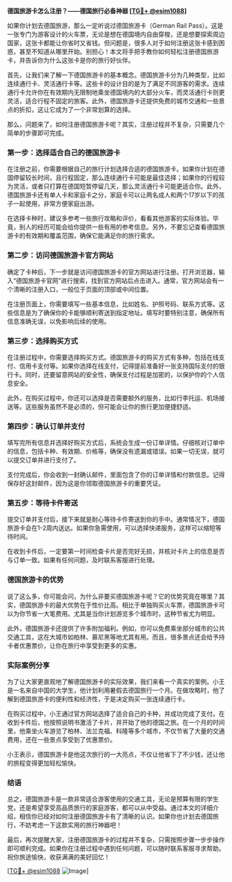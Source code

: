 **德国旅游卡怎么注册？——德国旅行必备神器 [[TG💪+ @esim1088](https://t.me/s/esim1088)]**

如果你计划去德国旅游，那么一定听说过德国旅游卡（German Rail Pass）。这是一张专门为游客设计的火车票，无论是想在德国境内自由穿梭，还是想要探索周边国家，这张卡都能让你省时又省钱。但问题是，很多人对于如何注册这张卡感到困惑，甚至不知道从哪里开始。别担心！本文将手把手教你如何轻松注册德国旅游卡，并告诉你为什么这张卡是你的旅行好伙伴。

首先，让我们来了解一下德国旅游卡的基本概念。德国旅游卡分为几种类型，比如连续通行卡、灵活通行卡等。这些卡的设计目的是为了满足不同游客的需求。连续通行卡允许你在有效期内无限制地乘坐德国境内的大部分火车，而灵活通行卡则更灵活，适合行程不固定的旅客。此外，德国旅游卡还提供免费的城市交通和一些景点的折扣，这让它成为了一个非常划算的选择。

那么，问题来了，如何注册德国旅游卡呢？其实，注册过程并不复杂，只需要几个简单的步骤即可完成。

### 第一步：选择适合自己的德国旅游卡

在注册之前，你需要根据自己的旅行计划选择合适的德国旅游卡。如果你计划在德国停留较长时间，且行程固定，那么连续通行卡可能是最佳选择；如果你的行程较为灵活，或者只打算在德国短暂停留几天，那么灵活通行卡可能更适合你。此外，德国旅游卡还有单人卡和家庭卡之分，家庭卡可以让两名成人和两个17岁以下的孩子一起使用，非常方便家庭出游。

在选择卡种时，建议多参考一些旅行攻略和评价，看看其他游客的实际体验。毕竟，别人的经历可能会给你提供一些有用的参考信息。另外，不要忘记查看德国旅游卡的有效期和覆盖范围，确保它能满足你的旅行需求。

### 第二步：访问德国旅游卡官方网站

确定了卡种后，下一步就是访问德国旅游卡的官方网站进行注册。打开浏览器，输入“德国旅游卡官网”进行搜索，找到官方网站后点击进入。通常，官方网站会有一个清晰的注册入口，一般位于页面的顶部或中间位置。

在注册页面上，你需要填写一些基本信息，比如姓名、护照号码、联系方式等。这些信息是为了确保你的卡能够顺利寄送到指定地址。填写时要特别注意，确保所有信息准确无误，以免影响后续的使用。

### 第三步：选择购买方式

在注册过程中，你需要选择购买方式。德国旅游卡的购买方式有多种，包括在线支付、信用卡支付等。如果你选择在线支付，记得提前准备好一张支持国际支付的银行卡。同时，还要留意网站的安全性，确保支付过程是加密的，以保护你的个人信息安全。

此外，在购买过程中，你还可以选择是否需要额外的服务，比如行李托运、机场接送等。这些服务虽然不是必须的，但可能会让你的旅行更加便捷舒适。

### 第四步：确认订单并支付

填写完所有信息并选择好购买方式后，系统会生成一份订单详情。仔细核对订单中的信息，包括卡种、有效期、价格等，确保没有遗漏或错误。如果一切无误，就可以提交订单并进行支付了。

支付完成后，你会收到一封确认邮件，里面包含了你的订单详情和付款信息。记得保存好这封邮件，因为这是你领取德国旅游卡的重要凭证。

### 第五步：等待卡件寄送

提交订单并支付后，接下来就是耐心等待卡件寄送到你的手中。通常情况下，德国旅游卡会在1-2周内送达。如果你急需使用，可以选择快递服务，这样可以缩短等待时间。

在收到卡件后，一定要第一时间检查卡片是否完好无损，并核对卡片上的信息是否与订单一致。如果有任何问题，及时联系客服进行处理。

### 德国旅游卡的优势

说了这么多，你可能会问，为什么非要买德国旅游卡呢？它的优势究竟在哪里？其实，德国旅游卡的最大优势在于性价比高。相比于单独购买火车票，德国旅游卡可以为你节省一大笔费用。尤其是当你计划游览多个城市时，这种节省尤为明显。

此外，德国旅游卡还提供了许多附加福利。例如，你可以免费乘坐部分城市的公共交通工具，这在大城市如柏林、慕尼黑等地尤其有用。而且，很多景点还会给予持卡者优惠票价，让你在旅行中享受到更多的实惠。

### 实际案例分享

为了让大家更直观地了解德国旅游卡的实际效果，我们来看一个真实的案例。小王是一名来自中国的大学生，他计划利用暑假去德国旅行一个月。在做攻略时，他了解到德国旅游卡的便利性和经济性，于是决定购买一张连续通行卡。

在购买过程中，小王通过官方网站选择了适合自己的卡种，并成功完成了支付。在收到卡件后，他按照说明书激活了卡片，并开始了他的德国之旅。在一个月的时间里，他乘坐火车游览了柏林、法兰克福、科隆等多个城市，不仅节省了大量的交通费用，还在一些景点享受到了优惠票价。

小王表示，德国旅游卡是他这次旅行的一大亮点，不仅让他省下了不少钱，还让他的旅程变得更加轻松愉快。

### 结语

总之，德国旅游卡是一款非常适合游客使用的交通工具，无论是预算有限的学生党，还是希望享受高品质旅行的家庭游客，都可以从中受益。通过本文的详细介绍，相信你已经对如何注册德国旅游卡有了清晰的认识。如果你也计划去德国旅行，不妨考虑一下这款实用的旅行神器吧！

最后，再次提醒大家，注册德国旅游卡的过程并不复杂，只需按照步骤一步步操作即可顺利完成。如果你在注册过程中遇到任何问题，可以随时联系客服寻求帮助。祝你旅途愉快，收获满满的美好回忆！

[[TG💪+ @esim1088](https://t.me/s/esim1088) ![Image](https://i.postimg.cc/4NQfJmqS/Snipaste-2025-05-13-00-14-12.png)]